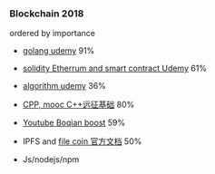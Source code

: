 ### Blockchain 2018

ordered by importance 

- [golang udemy](https://www.udemy.com/go-the-complete-developers-guide/) 91%
- [solidity Etherrum and smart contract Udemy](https://www.udemy.com/ethereum-and-solidity-the-complete-developers-guide/learn/v4/overview) 61%

- [algorithm udemy](https://www.udemy.com/coding-interview-bootcamp-algorithms-and-data-structure) 36%

- [CPP, mooc C++远征基础](https://github.com/wuxiangzhou2010/cpp_learning/blob/master/README.md) 80%
- [Youtube Boqian boost](https://www.youtube.com/channel/UCEOGtxYTB6vo6MQ-WQ9W_nQ) 59% 


- IPFS and [file coin 官方文档](https://filecoin.io/filecoin.pdf)   50%
- Js/nodejs/npm
